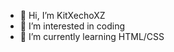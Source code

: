 - 👋 Hi, I’m KitXechoXZ
- 👀 I’m interested in coding
- 🌱 I’m currently learning HTML/CSS 
<!---
KitXechoXZ/KitXechoXZ is a ✨ special ✨ repository because its `README.md` (this file) appears on your GitHub profile.
You can click the Preview link to take a look at your changes.
--->
